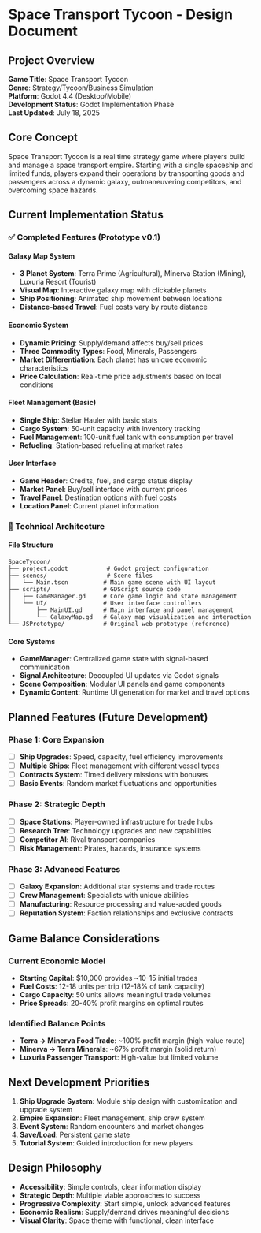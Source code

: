 # Space Transport Tycoon - Design Document

## Project Overview

**Game Title**: Space Transport Tycoon  
**Genre**: Strategy/Tycoon/Business Simulation  
**Platform**: Godot 4.4 (Desktop/Mobile)  
**Development Status**: Godot Implementation Phase  
**Last Updated**: July 18, 2025

## Core Concept

Space Transport Tycoon is a real time strategy game where players build and manage a space transport empire. Starting with a single spaceship and limited funds, players expand their operations by transporting goods and passengers across a dynamic galaxy, outmaneuvering competitors, and overcoming space hazards. 

## Current Implementation Status

### ✅ Completed Features (Prototype v0.1)

#### Galaxy Map System
- **3 Planet System**: Terra Prime (Agricultural), Minerva Station (Mining), Luxuria Resort (Tourist)
- **Visual Map**: Interactive galaxy map with clickable planets
- **Ship Positioning**: Animated ship movement between locations
- **Distance-based Travel**: Fuel costs vary by route distance

#### Economic System
- **Dynamic Pricing**: Supply/demand affects buy/sell prices
- **Three Commodity Types**: Food, Minerals, Passengers
- **Market Differentiation**: Each planet has unique economic characteristics
- **Price Calculation**: Real-time price adjustments based on local conditions

#### Fleet Management (Basic)
- **Single Ship**: Stellar Hauler with basic stats
- **Cargo System**: 50-unit capacity with inventory tracking
- **Fuel Management**: 100-unit fuel tank with consumption per travel
- **Refueling**: Station-based refueling at market rates

#### User Interface
- **Game Header**: Credits, fuel, and cargo status display
- **Market Panel**: Buy/sell interface with current prices
- **Travel Panel**: Destination options with fuel costs
- **Location Panel**: Current planet information

### 🚧 Technical Architecture

#### File Structure
```
SpaceTycoon/
├── project.godot           # Godot project configuration
├── scenes/                 # Scene files
│   └── Main.tscn          # Main game scene with UI layout
├── scripts/               # GDScript source code
│   ├── GameManager.gd     # Core game logic and state management
│   └── UI/                # User interface controllers
│       ├── MainUI.gd      # Main interface and panel management
│       └── GalaxyMap.gd   # Galaxy map visualization and interaction
└── JSPrototype/           # Original web prototype (reference)
```

#### Core Systems
- **GameManager**: Centralized game state with signal-based communication
- **Signal Architecture**: Decoupled UI updates via Godot signals
- **Scene Composition**: Modular UI panels and game components
- **Dynamic Content**: Runtime UI generation for market and travel options

## Planned Features (Future Development)

### Phase 1: Core Expansion
- [ ] **Ship Upgrades**: Speed, capacity, fuel efficiency improvements
- [ ] **Multiple Ships**: Fleet management with different vessel types
- [ ] **Contracts System**: Timed delivery missions with bonuses
- [ ] **Basic Events**: Random market fluctuations and opportunities

### Phase 2: Strategic Depth
- [ ] **Space Stations**: Player-owned infrastructure for trade hubs
- [ ] **Research Tree**: Technology upgrades and new capabilities
- [ ] **Competitor AI**: Rival transport companies
- [ ] **Risk Management**: Pirates, hazards, insurance systems

### Phase 3: Advanced Features
- [ ] **Galaxy Expansion**: Additional star systems and trade routes
- [ ] **Crew Management**: Specialists with unique abilities
- [ ] **Manufacturing**: Resource processing and value-added goods
- [ ] **Reputation System**: Faction relationships and exclusive contracts

## Game Balance Considerations

### Current Economic Model
- **Starting Capital**: $10,000 provides ~10-15 initial trades
- **Fuel Costs**: 12-18 units per trip (12-18% of tank capacity)
- **Cargo Capacity**: 50 units allows meaningful trade volumes
- **Price Spreads**: 20-40% profit margins on optimal routes

### Identified Balance Points
- **Terra → Minerva Food Trade**: ~100% profit margin (high-value route)
- **Minerva → Terra Minerals**: ~67% profit margin (solid return)
- **Luxuria Passenger Transport**: High-value but limited volume

## Next Development Priorities

1. **Ship Upgrade System**: Module ship design with customization and upgrade system
2. **Empire Expansion**: Fleet management, ship crew system
3. **Event System**: Random encounters and market changes
4. **Save/Load**: Persistent game state
5. **Tutorial System**: Guided introduction for new players

## Design Philosophy

- **Accessibility**: Simple controls, clear information display
- **Strategic Depth**: Multiple viable approaches to success
- **Progressive Complexity**: Start simple, unlock advanced features
- **Economic Realism**: Supply/demand drives meaningful decisions
- **Visual Clarity**: Space theme with functional, clean interface